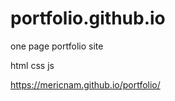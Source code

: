# portfolio.github.io

 one page portfolio site

 html css js

 https://mericnam.github.io/portfolio/
